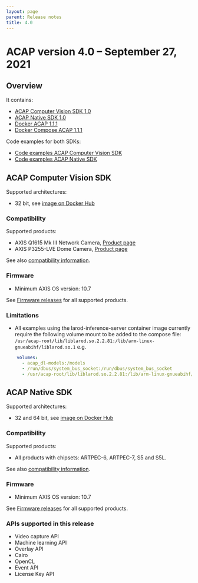 ```yaml
---
layout: page
parent: Release notes
title: 4.0
---
```


# ACAP version 4.0 – September 27, 2021

## Overview

It contains:

- [ACAP Computer Vision SDK 1.0](#acap-computer-vision-sdk)
- [ACAP Native SDK 1.0](#acap-native-sdk)
- [Docker ACAP 1.1.1](https://github.com/AxisCommunications/docker-acap)
- [Docker Compose ACAP 1.1.1](https://github.com/AxisCommunications/docker-compose-acap)

Code examples for both SDKs:

- [Code examples ACAP Computer Vision SDK](https://github.com/AxisCommunications/acap-computer-vision-sdk-examples)
- [Code examples ACAP Native SDK](https://github.com/AxisCommunications/acap-native-sdk-examples)

## ACAP Computer Vision SDK

Supported architectures:

- 32 bit, see [image on Docker Hub](https://hub.docker.com/r/axisecp/acap-computer-vision-sdk)

### Compatibility

Supported products:

- AXIS Q1615 Mk III Network Camera, [Product page](https://www.axis.com/products/axis-q1615-mk-iii)
- AXIS P3255-LVE Dome Camera, [Product page](https://www.axis.com/products/axis-p3255-lve)

See also [compatibility information](../axis-devices-and-compatibility).

### Firmware

- Minimum AXIS OS version: 10.7

See [Firmware releases](https://www.axis.com/support/firmware) for all supported products.

### Limitations

- All examples using the larod-inference-server container image currently require the following volume mount to be added to the compose file: `/usr/acap-root/lib/liblarod.so.2.2.81:/lib/arm-linux-gnueabihf/liblarod.so.1` e.g.

```yaml
    volumes:
      - acap_dl-models:/models
      - /run/dbus/system_bus_socket:/run/dbus/system_bus_socket
      - /usr/acap-root/lib/liblarod.so.2.2.81:/lib/arm-linux-gnueabihf/liblarod.so.1
 ```

## ACAP Native SDK

Supported architectures:

- 32 and 64 bit, see [image on Docker Hub](https://hub.docker.com/r/axisecp/acap-native-sdk)

### Compatibility

Supported products:

- All products with chipsets: ARTPEC-6, ARTPEC-7, S5 and S5L.

See also [compatibility information](../axis-devices-and-compatibility).

### Firmware

- Minimum AXIS OS version: 10.7

See [Firmware releases](https://www.axis.com/support/firmware) for all supported products.

### APIs supported in this release

- Video capture API
- Machine learning API
- Overlay API
- Cairo
- OpenCL
- Event API
- License Key API
